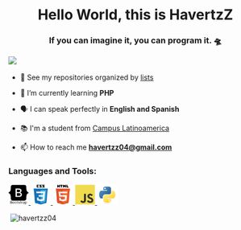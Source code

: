 <h1 align="center">Hello World, this is HavertzZ</h1>
<h3 align="center">If you can imagine it, you can program it. 🛸</h3>

<img src="https://www.uniting.cloud/rails/active_storage/representations/eyJfcmFpbHMiOnsibWVzc2FnZSI6IkJBaHBBeXNkQnc9PSIsImV4cCI6bnVsbCwicHVyIjoiYmxvYl9pZCJ9fQ==--1de253bb46cd4c42a3c6ca8de5a128904690bfc3/eyJfcmFpbHMiOnsibWVzc2FnZSI6IkJBaDdCam9VWTI5dFltbHVaVjl2Y0hScGIyNXpld2c2QzNKbGMybDZaVWtpRGpJd01EQjROakF3WGdZNkJrVlVPZ3huY21GMmFYUjVTU0lMUTJWdWRHVnlCanNIVkRvSlkzSnZjRWtpRVRJd01EQjROakF3S3pBck1BWTdCMVE9IiwiZXhwIjpudWxsLCJwdXIiOiJ2YXJpYXRpb24ifX0=--be8854b396cd9bc9d1dc260bdecdac90f9a2a087/82bef9c9">

- 🔖 See my repositories organized by [lists](https://github.com/HavertzZ04?tab=stars)

- 🌱 I’m currently learning **PHP**

- 🗣️ I can speak perfectly in **English and Spanish**

- 📚 I'm a student from [Campus Latinoamerica](https://co.linkedin.com/company/campusprogrammersland)

- 📫 How to reach me **havertzz04@gmail.com**

<h3 align="left">Languages and Tools:</h3>
<p align="left"> <a href="https://getbootstrap.com" target="_blank" rel="noreferrer"> <img src="https://raw.githubusercontent.com/devicons/devicon/master/icons/bootstrap/bootstrap-plain-wordmark.svg" alt="bootstrap" width="40" height="40"/> </a> <a href="https://www.w3schools.com/css/" target="_blank" rel="noreferrer"> <img src="https://raw.githubusercontent.com/devicons/devicon/master/icons/css3/css3-original-wordmark.svg" alt="css3" width="40" height="40"/> </a> <a href="https://www.w3.org/html/" target="_blank" rel="noreferrer"> <img src="https://raw.githubusercontent.com/devicons/devicon/master/icons/html5/html5-original-wordmark.svg" alt="html5" width="40" height="40"/> </a> <a href="https://developer.mozilla.org/en-US/docs/Web/JavaScript" target="_blank" rel="noreferrer"> <img src="https://raw.githubusercontent.com/devicons/devicon/master/icons/javascript/javascript-original.svg" alt="javascript" width="40" height="40"/> </a> <a href="https://www.python.org" target="_blank" rel="noreferrer"> <img src="https://raw.githubusercontent.com/devicons/devicon/master/icons/python/python-original.svg" alt="python" width="40" height="40"/> </a> </p>

<p>&nbsp;<img align="center" src="https://github-readme-stats.vercel.app/api?username=havertzz04&show_icons=true&theme=tokyonight&title_color=f5fdff&hide_border=true&locale=en" alt="havertzz04" /></p>


